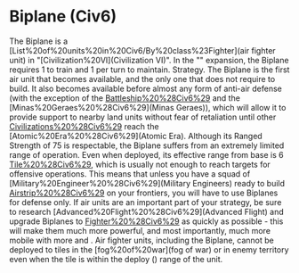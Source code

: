 # Biplane (Civ6)

The Biplane is a [List%20of%20units%20in%20Civ6/By%20class%23Fighter](air fighter unit) in "[Civilization%20VI](Civilization VI)".
In the "" expansion, the Biplane requires 1 to train and 1 per turn to maintain.
Strategy.
The Biplane is the first air unit that becomes available, and the only one that does not require to build. It also becomes available before almost any form of anti-air defense (with the exception of the [Battleship%20%28Civ6%29](Battleship) and the [Minas%20Geraes%20%28Civ6%29](Minas Geraes)), which will allow it to provide support to nearby land units without fear of retaliation until other [Civilizations%20%28Civ6%29](civilizations) reach the [Atomic%20Era%20%28Civ6%29](Atomic Era).
Although its Ranged Strength of 75 is respectable, the Biplane suffers from an extremely limited range of operation. Even when deployed, its effective range from base is 6 [Tile%20%28Civ6%29](tiles), which is usually not enough to reach targets for offensive operations. This means that unless you have a squad of [Military%20Engineer%20%28Civ6%29](Military Engineers) ready to build [Airstrip%20%28Civ6%29](Airstrips) on your frontiers, you will have to use Biplanes for defense only.
If air units are an important part of your strategy, be sure to research [Advanced%20Flight%20%28Civ6%29](Advanced Flight) and upgrade Biplanes to [Fighter%20%28Civ6%29](Fighters) as quickly as possible - this will make them much more powerful, and most importantly, much more mobile with more and .
Air fighter units, including the Biplane, cannot be deployed to tiles in the [fog%20of%20war](fog of war) or in enemy territory even when the tile is within the deploy () range of the unit.